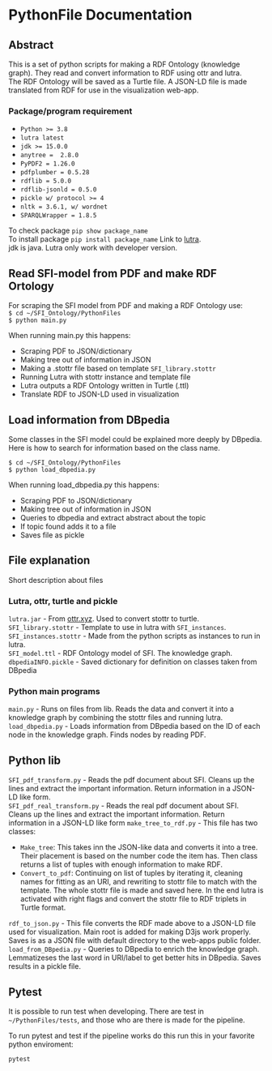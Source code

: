 # PythonFile Documentation

## Abstract
This is a set of python scripts for making a RDF Ontology (knowledge graph). They read and convert information to RDF using ottr and lutra.  
The RDF Ontology will be saved as a Turtle file. A JSON-LD file is made translated from RDF for use in the visualization web-app.

### Package/program requirement
* `Python >= 3.8`
* `lutra latest`
* `jdk >= 15.0.0`
* `anytree =  2.8.0`
* `PyPDF2 = 1.26.0`
* `pdfplumber = 0.5.28`
* `rdflib = 5.0.0`
* `rdflib-jsonld = 0.5.0`
* `pickle w/ protocol >= 4`
* `nltk = 3.6.1, w/ wordnet`
* `SPARQLWrapper = 1.8.5`

To check package `pip show package_name`  
To install package `pip install package_name`
Link to [lutra](https://ottr.xyz/#Lutra).  
jdk is java. Lutra only work with developer version.  


## Read SFI-model from PDF and make RDF Ortology
For scraping the SFI model from PDF and making a RDF Ontology use:  
`$ cd ~/SFI_Ontology/PythonFiles`  
`$ python main.py`  

When running main.py this happens:
* Scraping PDF to JSON/dictionary
* Making tree out of information in JSON
* Making a .stottr file based on template `SFI_library.stottr`
* Running Lutra with stottr instance and template file
* Lutra outputs a RDF Ontology written in Turtle (.ttl)
* Translate RDF to JSON-LD used in visualization


## Load information from DBpedia
Some classes in the SFI model could be explained more deeply by DBpedia. Here is how to search for information based on the class name.  

`$ cd ~/SFI_Ontology/PythonFiles`  
`$ python load_dbpedia.py`

When running load_dbpedia.py this happens:
* Scraping PDF to JSON/dictionary
* Making tree out of information in JSON
* Queries to dbpedia and extract abstract about the topic
* If topic found adds it to a file
* Saves file as pickle


## File explanation
Short description about files

### Lutra, ottr, turtle and pickle
`lutra.jar` - From [ottr.xyz](ottr.xyz). Used to convert stottr to turtle.  
`SFI_library.stottr` - Template to use in lutra with `SFI_instances`.  
`SFI_instances.stottr` - Made from the python scripts as instances to run in lutra.   
`SFI_model.ttl` - RDF Ontology model of SFI. The knowledge graph.  
`dbpediaINFO.pickle` - Saved dictionary for definition on classes taken from DBpedia

### Python main programs
`main.py` - Runs on files from lib. Reads the data and convert it into a knowledge graph by combining the stottr files and running lutra.  
`load_dbpedia.py` - Loads information from DBpedia based on the ID of each node in the knowledge graph. Finds nodes by reading PDF.  

## Python lib
`SFI_pdf_transform.py` - Reads the pdf document about SFI. Cleans up the lines and extract the important information. Return information in a JSON-LD like form.   
`SFI_pdf_real_transform.py` - Reads the real pdf document about SFI. Cleans up the lines and extract the important information. Return information in a JSON-LD like form
`make_tree_to_rdf.py` - This file has two classes:  
* `Make_tree`: This takes inn the JSON-like data and converts it into a tree. Their placement is 
based on the number code the item has. Then class returns a list of tuples with enough information to make RDF.  
* `Convert_to_pdf`: Continuing on list of tuples
by iterating it, cleaning names for fitting as an URI, and rewriting to stottr file to match with the template. The whole stottr file is made and saved here.
In the end lutra is activated with right flags and convert the stottr file to RDF triplets in Turtle format.  


`rdf_to_json.py` - This file converts the RDF made above to a JSON-LD file used for visualization. Main root is added for making D3js work properly. Saves is as a JSON file with default
directory to the web-apps public folder.  
`load_from_DBpedia.py` - Queries to DBpedia to enrich the knowledge graph. Lemmatizeses the last word in URI/label to get better hits in DBpedia. Saves results in a pickle file.


## Pytest
It is possible to run test when developing. There are test in `~/PythonFiles/tests`, and those who are there is made for the pipeline.  

To run pytest and test if the pipeline works do this run this in your favorite python enviroment:  
```
pytest
```
